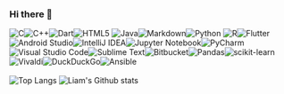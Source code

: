 ### Hi there 👋

<!--
**willongithub/willongithub** is a ✨ _special_ ✨ repository because its `README.md` (this file) appears on your GitHub profile.

Here are some ideas to get you started:

- 🔭 I’m currently working on ...
- 🌱 I’m currently learning ...
- 👯 I’m looking to collaborate on ...
- 🤔 I’m looking for help with ...
- 💬 Ask me about ...
- 📫 How to reach me: ...
- 😄 Pronouns: ...
- ⚡ Fun fact: ...
-->

![C](https://img.shields.io/badge/c-%2300599C.svg?style=for-the-badge&logo=c&logoColor=white)![C++](https://img.shields.io/badge/c++-%2300599C.svg?style=for-the-badge&logo=c%2B%2B&logoColor=white)![Dart](https://img.shields.io/badge/dart-%230175C2.svg?style=for-the-badge&logo=dart&logoColor=white)![HTML5](https://img.shields.io/badge/html5-%23E34F26.svg?style=for-the-badge&logo=html5&logoColor=white)	![Java](https://img.shields.io/badge/java-%23ED8B00.svg?style=for-the-badge&logo=java&logoColor=white)![Markdown](https://img.shields.io/badge/markdown-%23000000.svg?style=for-the-badge&logo=markdown&logoColor=white)![Python](https://img.shields.io/badge/python-3670A0?style=for-the-badge&logo=python&logoColor=ffdd54)	![R](https://img.shields.io/badge/r-%23276DC3.svg?style=for-the-badge&logo=r&logoColor=white)![Flutter](https://img.shields.io/badge/Flutter-%2302569B.svg?style=for-the-badge&logo=Flutter&logoColor=white)![Android Studio](https://img.shields.io/badge/Android%20Studio-3DDC84.svg?style=for-the-badge&logo=android-studio&logoColor=white)![IntelliJ IDEA](https://img.shields.io/badge/IntelliJIDEA-000000.svg?style=for-the-badge&logo=intellij-idea&logoColor=white)![Jupyter Notebook](https://img.shields.io/badge/jupyter-%23FA0F00.svg?style=for-the-badge&logo=jupyter&logoColor=white)![PyCharm](https://img.shields.io/badge/pycharm-143?style=for-the-badge&logo=pycharm&logoColor=black&color=black&labelColor=green)![Visual Studio Code](https://img.shields.io/badge/Visual%20Studio%20Code-0078d7.svg?style=for-the-badge&logo=visual-studio-code&logoColor=white)![Sublime Text](https://img.shields.io/badge/sublime_text-%23575757.svg?style=for-the-badge&logo=sublime-text&logoColor=important)![Bitbucket](https://img.shields.io/badge/bitbucket-%230047B3.svg?style=for-the-badge&logo=bitbucket&logoColor=white)![Pandas](https://img.shields.io/badge/pandas-%23150458.svg?style=for-the-badge&logo=pandas&logoColor=white)![scikit-learn](https://img.shields.io/badge/scikit--learn-%23F7931E.svg?style=for-the-badge&logo=scikit-learn&logoColor=white)![Vivaldi](https://img.shields.io/badge/Vivaldi-EF3939?style=for-the-badge&logo=Vivaldi&logoColor=white)![DuckDuckGo](https://img.shields.io/badge/DuckDuckGo-DE5833?style=for-the-badge&logo=DuckDuckGo&logoColor=white)![Ansible](https://img.shields.io/badge/ansible-%231A1918.svg?style=for-the-badge&logo=ansible&logoColor=white)
<br />
<br />
![Top Langs](https://github-readme-stats.vercel.app/api/top-langs/?username=willongithub&theme=github_dark&layout=compact)
![Liam's Github stats](https://github-readme-stats.vercel.app/api/?username=willongithub&theme=github_dark&count_private=true&show_icons=true&include_all_commits=true)

